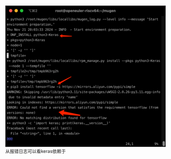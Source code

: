 ![image.png](https://raw.githubusercontent.com/KrealHtz/NoteImage/master/data/202411212018660.png)
从报错日志可以看keras依赖于